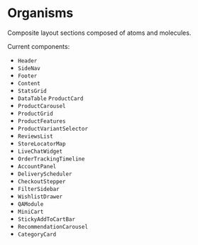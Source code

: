 # Organisms

Composite layout sections composed of atoms and molecules.

Current components:

- `Header`
- `SideNav`
- `Footer`
- `Content`
- `StatsGrid`
- `DataTable`
  `ProductCard`
- `ProductCarousel`
- `ProductGrid`
- `ProductFeatures`
- `ProductVariantSelector`
- `ReviewsList`
- `StoreLocatorMap`
- `LiveChatWidget`
- `OrderTrackingTimeline`
- `AccountPanel`
- `DeliveryScheduler`
- `CheckoutStepper`
- `FilterSidebar`
- `WishlistDrawer`
- `QAModule`
- `MiniCart`
- `StickyAddToCartBar`
- `RecommendationCarousel`
- `CategoryCard`
